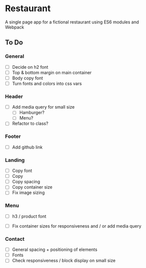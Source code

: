 # Restaurant
A single page app for a fictional restaurant using ES6 modules and Webpack

## To Do

### General

- [ ] Decide on h2 font
- [ ] Top & bottom margin on main container
- [ ] Body copy font
- [ ] Turn fonts and colors into css vars

### Header

- [ ] Add media query for small size
  - [ ] Hamburger?
  - [ ] Menu?
- [ ] Refactor to class?

### Footer

- [ ] Add github link

### Landing

- [ ] Copy font
- [ ] Copy
- [ ] Copy spacing
- [ ] Copy container size
- [ ] Fix image sizing

### Menu

- [ ] h3 / product font
- [ ] Fix container sizes for responsiveness and / or add media query


### Contact

- [ ] General spacing + positioning of elements
- [ ] Fonts
- [ ] Check responsiveness / block display on small size
